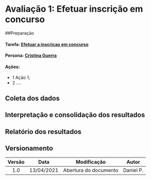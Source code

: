 # Avaliação 1: Efetuar inscrição em concurso

##Preparação
#### Tarefa: [Efetuar a inscricao em concurso](../../../../analise-de-requisitos/analise-de-tarefas/#efetuar-a-inscricao-em-concurso)
#### Persona: [Cristina Guerra](../../../../analise-de-requisitos/personas/#cristina-guerra)
#### Ações:
- 1 Ação 1;
- 2 ....

## Coleta dos dados

## Interpretação e consolidação dos resultados

## Relatório dos resultados

## Versionamento
|Versão|Data|Modificação|Autor|
|:-:|--|--|--|
|1.0|13/04/2021|Abertura do documento|Daniel P.|

